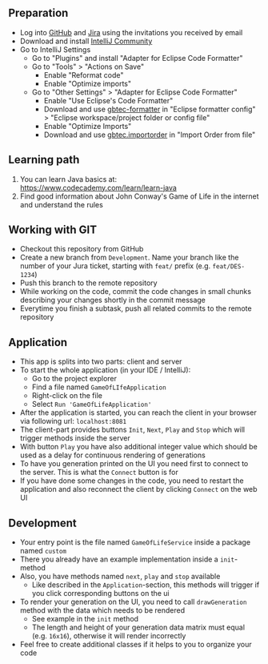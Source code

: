 ## Preparation
* Log into [GitHub](https://github.com/gbtec-ag) and [Jira](https://gbtecag.atlassian.net/) using the invitations you received by email
* Download and install [IntelliJ Community](https://www.jetbrains.com/idea/download/#section=windows)
* Go to IntelliJ Settings
  * Go to "Plugins" and install "Adapter for Eclipse Code Formatter"
  * Go to "Tools" > "Actions on Save"
    * Enable "Reformat code"
    * Enable "Optimize imports"
  * Go to "Other Settings" > "Adapter for Eclipse Code Formatter"
    * Enable "Use Eclipse's Code Formatter"
    * Download and use [gbtec-formatter](https://github.com/gbtec-ag/biccloud-dev-tools/blob/master/eclipse/preferences/Java/Code%20Style/Formatter/gbtec-formatter.xml) in "Eclipse formatter config" > "Eclipse workspace/project folder or config file"
    * Enable "Optimize Imports"
    * Download and use [gbtec.importorder](https://github.com/gbtec-ag/biccloud-dev-tools/blob/master/eclipse/preferences/Java/Code%20Style/Organize%20Imports/gbtec.importorder) in "Import Order from file"

## Learning path
1. You can learn Java basics at:  
https://www.codecademy.com/learn/learn-java
2. Find good information about John Conway's Game of Life in the internet and understand the rules

## Working with GIT
* Checkout this repository from GitHub
* Create a new branch from `Development`. Name your branch like the number of your Jura ticket, starting with `feat/` prefix (e.g. `feat/DES-1234`)
* Push this branch to the remote repository
* While working on the code, commit the code changes in small chunks describing your changes shortly in the commit message
* Everytime you finish a subtask, push all related commits to the remote repository

## Application
* This app is splits into two parts: client and server
* To start the whole application (in your IDE / IntelliJ):
  * Go to the project explorer
  * Find a file named `GameOfLIfeApplication`
  * Right-click on the file
  * Select `Run 'GameOfLifeApplication'`
* After the application is started, you can reach the client in your browser via following url: `localhost:8081`
* The client-part provides buttons `Init`, `Next`, `Play` and `Stop` which will trigger methods inside the server
* With button `Play` you have also additional integer value which should be used as a delay for continuous rendering of generations
* To have you generation printed on the UI you need first to connect to the server. This is what the `Connect` button is for
* If you have done some changes in the code, you need to restart the application and also reconnect the client by clicking `Connect` on the web UI

## Development
* Your entry point is the file named `GameOfLifeService` inside a package named `custom`
* There you already have an example implementation inside a `init`-method
* Also, you have methods named `next`, `play` and `stop` available
  * Like described in the `Application`-section, this methods will trigger if you click corresponding buttons on the ui
* To render your generation on the UI, you need to call `drawGeneration` method with the data which needs to be rendered
  * See example in the `init` method
  * The length and height of your generation data matrix must equal (e.g. `16x16`), otherwise it will render incorrectly
* Feel free to create additional classes if it helps to you to organize your code